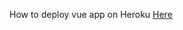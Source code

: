 How to deploy vue app on Heroku [Here](https://medium.com/netscape/deploying-a-vue-js-2-x-app-to-heroku-in-5-steps-tutorial-a69845ace489)
